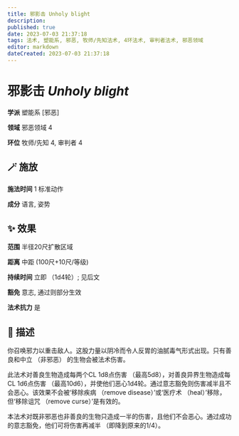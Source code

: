 ```yaml
---
title: 邪影击 Unholy blight
description: 
published: true
date: 2023-07-03 21:37:18
tags: 法术, 塑能系, 邪恶, 牧师/先知法术, 4环法术, 审判者法术, 邪恶领域
editor: markdown
dateCreated: 2023-07-03 21:37:18
---
```


# **邪影击** *Unholy blight*

**学派** 塑能系 \[邪恶\] 

**领域** 邪恶领域 4

**环位** 牧师/先知 4, 审判者 4

## 🪄 施放

**施法时间** 1 标准动作

**成分** 语言, 姿势

## ✨ 效果  

**范围** 半径20尺扩散区域

**距离** 中距 (100尺+10尺/等级)  

**持续时间** 立即 （1d4轮）; 见后文 

**豁免** 意志, 通过则部分生效

**法术抗力** 是

## 📖 描述

你召唤邪力以重击敌人。这股力量以阴冷而令人反胃的油腻毒气形式出现。只有善良和中立 （非邪恶） 的生物会被法术伤害。

此法术对善良生物造成每两个CL 1d8点伤害 （最高5d8），对善良异界生物造成每CL 1d6点伤害 （最高10d6），并使他们恶心1d4轮。通过意志豁免则伤害减半且不会恶心。该效果不会被‘移除疾病 （remove disease）’或‘医疗术 （heal）’移除，但‘移除诅咒 （remove curse）’是有效的。

本法术对既非邪恶也非善良的生物只造成一半的伤害，且他们不会恶心。通过成功的意志豁免，他们可将伤害再减半 （即降到原来的1/4）。
    